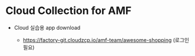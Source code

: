 # Cloud Collection for AMF


- Cloud 실습용 app download

  - https://factory-git.cloudzcp.io/amf-team/awesome-shopping   (로그인 필요)


